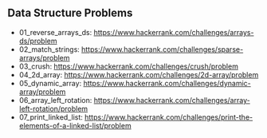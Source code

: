 ## Data Structure Problems

  * 01_reverse_arrays_ds: https://www.hackerrank.com/challenges/arrays-ds/problem
  * 02_match_strings: https://www.hackerrank.com/challenges/sparse-arrays/problem
  * 03_crush: https://www.hackerrank.com/challenges/crush/problem
  * 04_2d_array: https://www.hackerrank.com/challenges/2d-array/problem
  * 05_dynamic_array: https://www.hackerrank.com/challenges/dynamic-array/problem
  * 06_array_left_rotation: https://www.hackerrank.com/challenges/array-left-rotation/problem
  * 07_print_linked_list: https://www.hackerrank.com/challenges/print-the-elements-of-a-linked-list/problem
